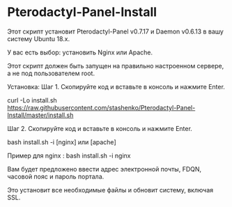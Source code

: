 # Pterodactyl-Panel-Install
Этот скрипт установит Pterodactyl-Panel v0.7.17 и Daemon v0.6.13 в вашу систему Ubuntu 18.x.

У вас есть выбор: установить Nginx или Apache.

Этот скрипт должен быть запущен на правильно настроенном сервере, а не под пользователем root.

Установка:
Шаг 1. Скопируйте код и вставьте в консоль и нажмите Enter.

curl -Lo install.sh https://raw.githubusercontent.com/stashenko/Pterodactyl-Panel-Install/master/install.sh

Шаг 2. Скопируйте код и вставьте в консоль и нажмите Enter.

bash install.sh -i [nginx] или [apache]

Пример для nginx : 
bash install.sh -i nginx

Вам будет предложено ввести адрес электронной почты, FDQN, часовой пояс и пароль портала.

Это установит все необходимые файлы и обновит систему, включая SSL.
